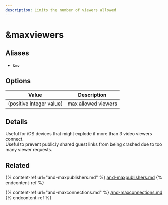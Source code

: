 ```yaml
---
description: Limits the number of viewers allowed
---
```


# \&maxviewers

## Aliases

* `&mv`

## Options

| Value                    | Description         |
| ------------------------ | ------------------- |
| (positive integer value) | max allowed viewers |

## Details

Useful for iOS devices that might explode if more than 3 video viewers connect.\
Useful to prevent publicly shared guest links from being crashed due to too many viewer requests.

## Related

{% content-ref url="and-maxpublishers.md" %}
[and-maxpublishers.md](and-maxpublishers.md)
{% endcontent-ref %}

{% content-ref url="and-maxconnections.md" %}
[and-maxconnections.md](and-maxconnections.md)
{% endcontent-ref %}
